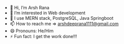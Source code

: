 - 👋 Hi, I’m Arsh Rana
- 👀 I’m interested in Web development
- 🌱 I use MERN stack, PostgreSQL, Java Springboot
- 📫 How to reach me => arshdeeprana1111@gmail.com
- 😄 Pronouns: He/Him
- ⚡ Fun fact: I get the work done!!!

<!---
ArshRana13/ArshRana13 is a ✨ special ✨ repository because its `README.md` (this file) appears on your GitHub profile.
You can click the Preview link to take a look at your changes.
--->
